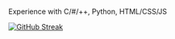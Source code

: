Experience with C/#/++, Python, HTML/CSS/JS

[![GitHub Streak](http://github-readme-streak-stats.herokuapp.com?user=DanielJ-OBrien&theme=radical&date_format=j%20M%5B%20Y%5D)](https://git.io/streak-stats)
